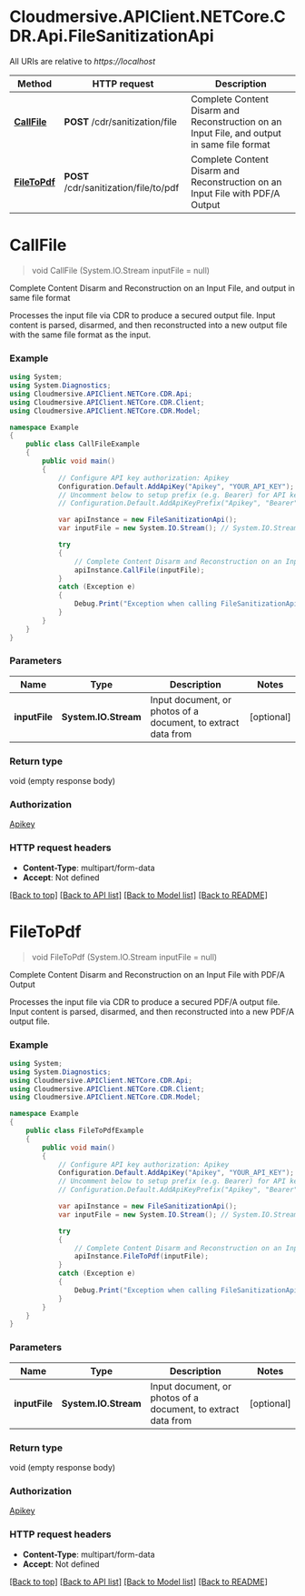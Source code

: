 # Cloudmersive.APIClient.NETCore.CDR.Api.FileSanitizationApi

All URIs are relative to *https://localhost*

Method | HTTP request | Description
------------- | ------------- | -------------
[**CallFile**](FileSanitizationApi.md#callfile) | **POST** /cdr/sanitization/file | Complete Content Disarm and Reconstruction on an Input File, and output in same file format
[**FileToPdf**](FileSanitizationApi.md#filetopdf) | **POST** /cdr/sanitization/file/to/pdf | Complete Content Disarm and Reconstruction on an Input File with PDF/A Output


<a name="callfile"></a>
# **CallFile**
> void CallFile (System.IO.Stream inputFile = null)

Complete Content Disarm and Reconstruction on an Input File, and output in same file format

Processes the input file via CDR to produce a secured output file.  Input content is parsed, disarmed, and then reconstructed into a new output file with the same file format as the input.

### Example
```csharp
using System;
using System.Diagnostics;
using Cloudmersive.APIClient.NETCore.CDR.Api;
using Cloudmersive.APIClient.NETCore.CDR.Client;
using Cloudmersive.APIClient.NETCore.CDR.Model;

namespace Example
{
    public class CallFileExample
    {
        public void main()
        {
            // Configure API key authorization: Apikey
            Configuration.Default.AddApiKey("Apikey", "YOUR_API_KEY");
            // Uncomment below to setup prefix (e.g. Bearer) for API key, if needed
            // Configuration.Default.AddApiKeyPrefix("Apikey", "Bearer");

            var apiInstance = new FileSanitizationApi();
            var inputFile = new System.IO.Stream(); // System.IO.Stream | Input document, or photos of a document, to extract data from (optional) 

            try
            {
                // Complete Content Disarm and Reconstruction on an Input File, and output in same file format
                apiInstance.CallFile(inputFile);
            }
            catch (Exception e)
            {
                Debug.Print("Exception when calling FileSanitizationApi.CallFile: " + e.Message );
            }
        }
    }
}
```

### Parameters

Name | Type | Description  | Notes
------------- | ------------- | ------------- | -------------
 **inputFile** | **System.IO.Stream**| Input document, or photos of a document, to extract data from | [optional] 

### Return type

void (empty response body)

### Authorization

[Apikey](../README.md#Apikey)

### HTTP request headers

 - **Content-Type**: multipart/form-data
 - **Accept**: Not defined

[[Back to top]](#) [[Back to API list]](../README.md#documentation-for-api-endpoints) [[Back to Model list]](../README.md#documentation-for-models) [[Back to README]](../README.md)

<a name="filetopdf"></a>
# **FileToPdf**
> void FileToPdf (System.IO.Stream inputFile = null)

Complete Content Disarm and Reconstruction on an Input File with PDF/A Output

Processes the input file via CDR to produce a secured PDF/A output file.  Input content is parsed, disarmed, and then reconstructed into a new PDF/A output file.

### Example
```csharp
using System;
using System.Diagnostics;
using Cloudmersive.APIClient.NETCore.CDR.Api;
using Cloudmersive.APIClient.NETCore.CDR.Client;
using Cloudmersive.APIClient.NETCore.CDR.Model;

namespace Example
{
    public class FileToPdfExample
    {
        public void main()
        {
            // Configure API key authorization: Apikey
            Configuration.Default.AddApiKey("Apikey", "YOUR_API_KEY");
            // Uncomment below to setup prefix (e.g. Bearer) for API key, if needed
            // Configuration.Default.AddApiKeyPrefix("Apikey", "Bearer");

            var apiInstance = new FileSanitizationApi();
            var inputFile = new System.IO.Stream(); // System.IO.Stream | Input document, or photos of a document, to extract data from (optional) 

            try
            {
                // Complete Content Disarm and Reconstruction on an Input File with PDF/A Output
                apiInstance.FileToPdf(inputFile);
            }
            catch (Exception e)
            {
                Debug.Print("Exception when calling FileSanitizationApi.FileToPdf: " + e.Message );
            }
        }
    }
}
```

### Parameters

Name | Type | Description  | Notes
------------- | ------------- | ------------- | -------------
 **inputFile** | **System.IO.Stream**| Input document, or photos of a document, to extract data from | [optional] 

### Return type

void (empty response body)

### Authorization

[Apikey](../README.md#Apikey)

### HTTP request headers

 - **Content-Type**: multipart/form-data
 - **Accept**: Not defined

[[Back to top]](#) [[Back to API list]](../README.md#documentation-for-api-endpoints) [[Back to Model list]](../README.md#documentation-for-models) [[Back to README]](../README.md)

